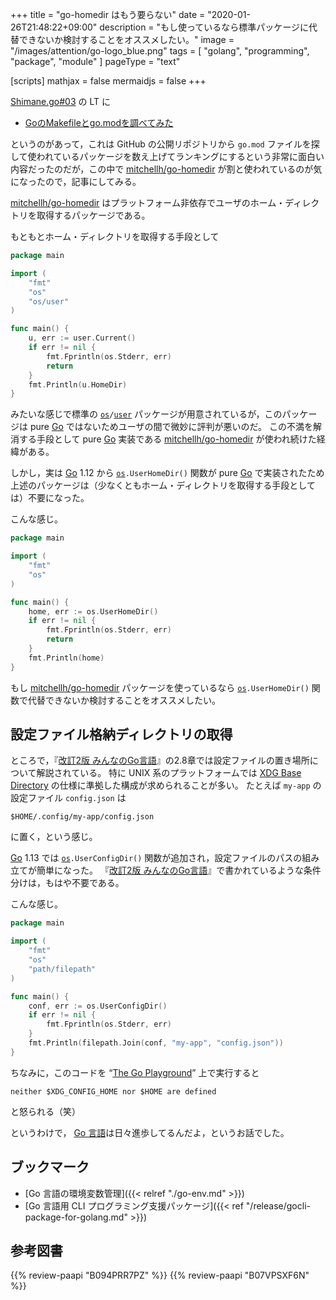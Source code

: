 +++
title = "go-homedir はもう要らない"
date =  "2020-01-26T21:48:22+09:00"
description = "もし使っているなら標準パッケージに代替できないか検討することをオススメしたい。"
image = "/images/attention/go-logo_blue.png"
tags = [ "golang", "programming", "package", "module" ]
pageType = "text"

[scripts]
  mathjax = false
  mermaidjs = false
+++

[Shimane.go#03] の LT に

- [GoのMakefileとgo.modを調べてみた](https://speakerdeck.com/ryer/shimanego3-lt)

というのがあって，これは GitHub の公開リポジトリから `go.mod` ファイルを探して使われているパッケージを数え上げてランキングにするという非常に面白い内容だったのだが，この中で [mitchellh/go-homedir] が割と使われているのが気になったので，記事にしてみる。

[mitchellh/go-homedir] はプラットフォーム非依存でユーザのホーム・ディレクトリを取得するパッケージである。

もともとホーム・ディレクトリを取得する手段として

```go
package main

import (
	"fmt"
	"os"
	"os/user"
)

func main() {
	u, err := user.Current()
	if err != nil {
		fmt.Fprintln(os.Stderr, err)
        return
	}
	fmt.Println(u.HomeDir)
}
```

みたいな感じで標準の [`os`]`/`[`user`] パッケージが用意されているが，このパッケージは pure [Go] ではないためユーザの間で微妙に評判が悪いのだ。
この不満を解消する手段として pure [Go] 実装である [mitchellh/go-homedir] が使われ続けた経緯がある。

しかし，実は [Go] 1.12 から [`os`]`.UserHomeDir()` 関数が pure [Go] で実装されたため上述のパッケージは（少なくともホーム・ディレクトリを取得する手段としては）不要になった。

こんな感じ。

```go
package main

import (
	"fmt"
	"os"
)

func main() {
	home, err := os.UserHomeDir()
	if err != nil {
		fmt.Fprintln(os.Stderr, err)
        return
	}
	fmt.Println(home)
}
```

もし [mitchellh/go-homedir] パッケージを使っているなら [`os`]`.UserHomeDir()` 関数で代替できないか検討することをオススメしたい。

## 設定ファイル格納ディレクトリの取得

ところで，『[改訂2版 みんなのGo言語]』の2.8章では設定ファイルの置き場所について解説されている。
特に UNIX 系のプラットフォームでは [XDG Base Directory] の仕様に準拠した構成が求められることが多い。
たとえば `my-app` の設定ファイル `config.json` は

```text
$HOME/.config/my-app/config.json
```
 
 に置く，という感じ。

[Go] 1.13 では [`os`]`.UserConfigDir()` 関数が追加され，設定ファイルのパスの組み立てが簡単になった。
『[改訂2版 みんなのGo言語]』で書かれているような条件分けは，もはや不要である。

こんな感じ。

```go
package main

import (
	"fmt"
	"os"
	"path/filepath"
)

func main() {
	conf, err := os.UserConfigDir()
	if err != nil {
		fmt.Fprintln(os.Stderr, err)
	}
	fmt.Println(filepath.Join(conf, "my-app", "config.json"))
}
```

ちなみに，このコードを “[The Go Playground](https://play.golang.org/)” 上で実行すると

```text
neither $XDG_CONFIG_HOME nor $HOME are defined
```

と怒られる（笑）

というわけで， [Go 言語]は日々進歩してるんだよ，というお話でした。

[Go]: https://golang.org/ "The Go Programming Language"
[Go 言語]: https://golang.org/ "The Go Programming Language"
[Shimane.go#03]: https://shimane-go.connpass.com/event/159977/ "Shimane.go#03 - connpass"
[mitchellh/go-homedir]: https://github.com/mitchellh/go-homedir "mitchellh/go-homedir: Go library for detecting and expanding the user's home directory without cgo."
[`os`]: https://golang.org/pkg/os/ "os - The Go Programming Language"
[`user`]: https://golang.org/pkg/os/user/ "user - The Go Programming Language"
[改訂2版 みんなのGo言語]: https://www.amazon.co.jp/dp/B07VPSXF6N?tag=baldandersinf-22&linkCode=ogi&th=1&psc=1 "改訂2版 みんなのGo言語 | 松木 雅幸, mattn, 藤原 俊一郎, 中島 大一, 上田 拓也, 牧 大輔, 鈴木 健太 | コンピュータ・IT | Kindleストア | Amazon"
[XDG Base Directory]: https://standards.freedesktop.org/basedir-spec/latest/ "XDG Base Directory Specification"

## ブックマーク

- [Go 言語の環境変数管理]({{< relref "./go-env.md" >}})
- [Go 言語用 CLI プログラミング支援パッケージ]({{< ref "/release/gocli-package-for-golang.md" >}})

## 参考図書

{{% review-paapi "B094PRR7PZ" %}} <!-- プログラミング言語Go -->
{{% review-paapi "B07VPSXF6N" %}} <!-- 改訂2版 みんなのGo言語 -->

